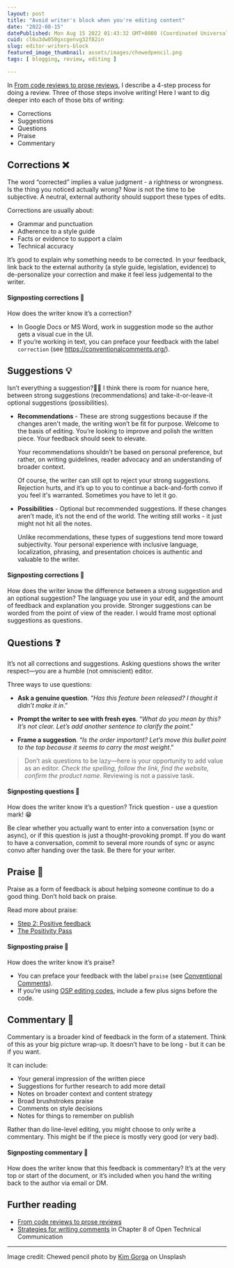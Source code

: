 ```yaml
---
layout: post
title: "Avoid writer's block when you're editing content"
date: "2022-08-15"
datePublished: Mon Aug 15 2022 01:43:32 GMT+0000 (Coordinated Universal Time)
cuid: cl6u3dw050gxcgenvg32f82in
slug: editor-writers-block
featured_image_thumbnail: assets/images/chewedpencil.png
tags: [ blogging, review, editing ]

---
```


In [From code reviews to prose reviews](https://flicstar.com/from-code-reviews-to-prose-reviews), I describe a 4-step process for doing a review. Three of those steps involve writing! Here I want to dig deeper into each of those bits of writing:

- Corrections
- Suggestions
- Questions
- Praise
- Commentary

## Corrections ❌
The word “corrected” implies a value judgment - a rightness or wrongness. Is the thing you noticed actually wrong? Now is not the time to be subjective. A neutral, external authority should support these types of edits. 

Corrections are usually about:

- Grammar and punctuation 
- Adherence to a style guide 
- Facts or evidence to support a claim
- Technical accuracy

It’s good to explain why something needs to be corrected. In your feedback, link back to the external authority (a style guide, legislation, evidence) to de-personalize your correction and make it feel less judgemental to the writer.

#### Signposting corrections  💬

How does the writer know it’s a correction?
- In Google Docs or MS Word, work in suggestion mode so the author gets a visual cue in the UI. 
- If you’re working in text, you can preface your feedback with the label `correction` (see https://conventionalcomments.org/).

## Suggestions 💡

Isn’t everything a suggestion?🤷‍♀️ I think there is room for nuance here, between strong suggestions (recommendations) and take-it-or-leave-it optional suggestions (possibilities).

- **Recommendations** - These are strong suggestions because if the changes aren't made, the writing won’t be fit for purpose. Welcome to the basis of editing. You’re looking to improve and polish the written piece. Your feedback should seek to elevate. 

   Your recommendations shouldn’t be based on personal preference, but rather, on writing guidelines, reader advocacy and an understanding of broader context. 

   Of course, the writer can still opt to reject your strong suggestions. Rejection hurts, and it’s up to you to continue a back-and-forth convo if you feel it's warranted. Sometimes you have to let it go.

- **Possibilities** - Optional but recommended suggestions. If these changes aren’t made, it’s not the end of the world. The writing still works - it just might not hit all the notes.

   Unlike recommendations, these types of suggestions tend more toward subjectivity. Your personal experience with inclusive language, localization, phrasing, and presentation choices is authentic and valuable to the writer.

#### Signposting corrections  💬

How does the writer know the difference between a strong suggestion and an optional suggestion? The language you use in your edit, and the amount of feedback and explanation you provide. Stronger suggestions can be worded from the point of view of the reader. I would frame most optional suggestions as questions.

## Questions ❓
It’s not all corrections and suggestions. Asking questions shows the writer respect—you are a humble (not omniscient) editor. 

Three ways to use questions: 

- **Ask a genuine question**. “*Has this feature been released? I thought it didn’t make it in*.” 

- **Prompt the writer to see with fresh eyes**. “*What do you mean by this? It’s not clear. Let’s add another sentence to clarify the point*.”

- **Frame a suggestion**. “*Is the order important? Let’s move this bullet point to the top because it seems to carry the most weight*.”

> Don’t ask questions to be lazy—here is your opportunity to add value as an editor. *Check the spelling, follow the link, find the website, confirm the product name.* Reviewing is not a passive task.

#### Signposting questions  💬

How does the writer know it’s a question? Trick question - use a question mark! 😁

Be clear whether you actually want to enter into a conversation (sync or async), or if this question is just a thought-provoking prompt. If you do want to have a conversation, commit to several more rounds of sync or async convo after handing over the task. Be there for your writer. 

## Praise 💜
Praise as a form of feedback is about helping someone continue to do a good thing. Don’t hold back on praise. 

Read more about praise:

- [Step 2: Positive feedback](https://flicstar.com/from-code-reviews-to-prose-reviews#:~:text=Step%202%3A%20Positive%20feedback)
- [The Positivity Pass](https://openstrategypartners.com/blog/the-positivity-pass-and-why-we-do-it/)

#### Signposting praise  💬

How does the writer know it’s praise? 
- You can preface your feedback with the label `praise` (see [Conventional Comments](https://conventionalcomments.org/)).
- If you’re using [OSP editing codes](https://flicstar.com/editing-codes), include a few plus signs before the code.

## Commentary 📝
Commentary is a broader kind of feedback in the form of a statement. Think of this as your big picture wrap-up. It doesn’t have to be long - but it can be if you want. 

It can include: 

- Your general impression of the written piece
- Suggestions for further research to add more detail
- Notes on broader context and content strategy
- Broad brushstrokes praise
- Comments on style decisions 
- Notes for things to remember on publish

Rather than do line-level editing, you might choose to only write a commentary. This might be if the piece is mostly very good (or very bad). 

#### Signposting commentary 💬

How does the writer know that this feedback is commentary? It’s at the very top or start of the document, or it’s included when you hand the writing back to the author via email or DM. 

## Further reading
- [From code reviews to prose reviews](https://flicstar.com/from-code-reviews-to-prose-reviews)
- [Strategies for writing comments](https://alg.manifoldapp.org/read/open-technical-communication/section/19abea6b-932a-4efd-a70d-9f1123dd4b08#:~:text=Example%20Style%20Sheet-,Strategies%20for%20Writing%20Comments,-When%20you%20edit) in Chapter 8 of Open Technical Communication

---

Image credit: Chewed pencil photo by [Kim Gorga](https://unsplash.com/photos/2Zl80uqruUU) on Unsplash




